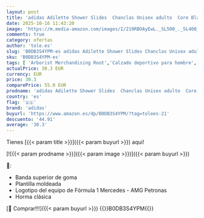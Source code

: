 ```yaml
---
layout: post
title: 'adidas Adilette Shower Slides  Chanclas Unisex adulto  Core Black Ftwr White Core Black 01  44.5 EU'
date: 2025-10-16 11:43:20
image: 'https://m.media-amazon.com/images/I/219RBOAyEwL._SL500_._SL400_.jpg'
comments: true
category: ofertas
author: 'tole.es'
slug: 'B0DB3S4YPM-es adidas Adilette Shower Slides Chanclas Unisex adulto Core...'
sku: 'B0DB3S4YPM-es'
tags: [ 'Arborist Merchandising Root','Calzado deportivo para hombre','Compre 2, obtenga un 10 % de descuento','Compre 2, obtenga un 10 % de descuento_Shoes 6','Moda','Moda Hombre','Sandalias de piscina para hombre','Self Service','Special Features Stores','Zapatillas deportivas y de moda para hombre','Zapatos para hombre','adidas','c8538d25-3af9-48d3-aeff-5f3ce5572a36_0','c8538d25-3af9-48d3-aeff-5f3ce5572a36_1701','chanclas','🇪🇸', ]
actualPrice: 30.3 EUR
currency: EUR
price: 30.3
comparePrice: 55.0 EUR
prodname: 'adidas Adilette Shower Slides  Chanclas Unisex adulto  Core Black Ftwr White Core Black 01  44.5 EU'
country: 'es'
flag: '🇪🇸'
brand: 'adidas'
buyurl: 'https://www.amazon.es/dp/B0DB3S4YPM/?tag=tolees-21'
descuento: '44.91'
average: '30.3'
---
```


Tienes [{{< param title >}}]({{< param buyurl >}}) aqui!

[![{{< param prodname >}}]({{< param image >}})]({{< param buyurl >}})

🔎:

- Banda superior de goma
- Plantilla moldeada
- Logotipo del equipo de Fórmula 1 Mercedes - AMG Petronas
- Horma clásica

[🛒 Comprar!!!]({{< param buyurl >}})
{{<world>}}B0DB3S4YPM{{</world>}}
